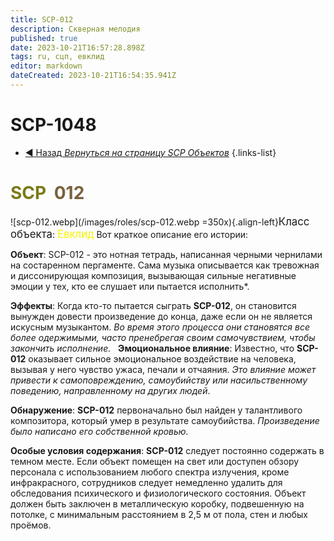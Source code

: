 ```yaml
---
title: SCP-012
description: Скверная мелодия
published: true
date: 2023-10-21T16:57:28.898Z
tags: ru, сцп, евклид
editor: markdown
dateCreated: 2023-10-21T16:54:35.941Z
---
```


# SCP-1048
- [:arrow_backward: Назад *Вернуться на страницу SCP Объектов*](/ru/game/scps)
{.links-list}

# <font color="#7a7a18">SCP</font><font color="white">-</font><font color="#79613e">012</font>
![scp-012.webp](/images/roles/scp-012.webp =350x){.align-left}<big>Класс объекта</big>: <font color="#f5f503"><big>Евклид</big></font>
Вот краткое описание его истории:

**Объект**: SCP-012 - это нотная тетрадь, написанная черными чернилами на состаренном пергаменте. Сама музыка описывается как тревожная и диссонирующая композиция, вызывающая сильные негативные эмоции у тех, кто ее слушает или пытается исполнить*.

**Эффекты**: Когда кто-то пытается сыграть **SCP-012**, он становится вынужден довести произведение до конца, даже если он не является искусным музыкантом. *Во время этого процесса они становятся все более одержимыми, часто пренебрегая своим самочувствием, чтобы закончить исполнение.*
 
**Эмоциональное влияние**: Известно, что **SCP-012** оказывает сильное эмоциональное воздействие на человека, вызывая у него чувство ужаса, печали и отчаяния. *Это влияние может привести к самоповреждению, самоубийству или насильственному поведению, направленному на других людей*.

**Обнаружение**: **SCP-012** первоначально был найден у талантливого композитора, который умер в результате самоубийства. *Произведение было написано его собственной кровью.*

**Особые условия содержания**: **SCP-012** следует постоянно содержать в темном месте. Если объект помещен на свет или доступен обзору персонала с использованием любого спектра излучения, кроме инфракрасного, сотрудников следует немедленно удалить для обследования психического и физиологического состояния. Объект должен быть заключен в металлическую коробку, подвешенную на потолке, с минимальным расстоянием в 2,5 м от пола, стен и любых проёмов.